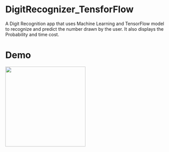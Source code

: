 # DigitRecognizer_TensforFlow
A Digit Recognition app that uses Machine Learning and TensorFlow model to recognize and predict the number drawn by the user. It also displays the Probability and time cost.


# Demo

 <img src="app/demo/digitRecognizer.gif" width="250"/>
